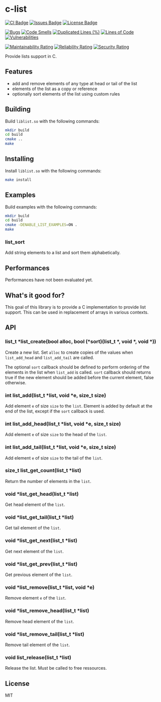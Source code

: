 # c-list

[![CI Badge](https://github.com/joelguittet/c-list/workflows/ci/badge.svg)](https://github.com/joelguittet/c-list/actions)
[![Issues Badge](https://img.shields.io/github/issues/joelguittet/c-list)](https://github.com/joelguittet/c-list/issues)
[![License Badge](https://img.shields.io/github/license/joelguittet/c-list)](https://github.com/joelguittet/c-list/blob/master/LICENSE)

[![Bugs](https://sonarcloud.io/api/project_badges/measure?project=joelguittet_c-list&metric=bugs)](https://sonarcloud.io/dashboard?id=joelguittet_c-list)
[![Code Smells](https://sonarcloud.io/api/project_badges/measure?project=joelguittet_c-list&metric=code_smells)](https://sonarcloud.io/dashboard?id=joelguittet_c-list)
[![Duplicated Lines (%)](https://sonarcloud.io/api/project_badges/measure?project=joelguittet_c-list&metric=duplicated_lines_density)](https://sonarcloud.io/dashboard?id=joelguittet_c-list)
[![Lines of Code](https://sonarcloud.io/api/project_badges/measure?project=joelguittet_c-list&metric=ncloc)](https://sonarcloud.io/dashboard?id=joelguittet_c-list)
[![Vulnerabilities](https://sonarcloud.io/api/project_badges/measure?project=joelguittet_c-list&metric=vulnerabilities)](https://sonarcloud.io/dashboard?id=joelguittet_c-list)

[![Maintainability Rating](https://sonarcloud.io/api/project_badges/measure?project=joelguittet_c-list&metric=sqale_rating)](https://sonarcloud.io/dashboard?id=joelguittet_c-list)
[![Reliability Rating](https://sonarcloud.io/api/project_badges/measure?project=joelguittet_c-list&metric=reliability_rating)](https://sonarcloud.io/dashboard?id=joelguittet_c-list)
[![Security Rating](https://sonarcloud.io/api/project_badges/measure?project=joelguittet_c-list&metric=security_rating)](https://sonarcloud.io/dashboard?id=joelguittet_c-list)

Provide lists support in C.

## Features

*   add and remove elements of any type at head or tail of the list
*   elements of the list as a copy or reference
*   optionally sort elements of the list using custom rules

## Building

Build `liblist.so` with the following commands:

``` bash
mkdir build
cd build
cmake ..
make
```

## Installing

Install `liblist.so` with the following commands:

``` bash
make install
```

## Examples

Build examples with the following commands:
``` bash
mkdir build
cd build
cmake -DENABLE_LIST_EXAMPLES=ON .
make
```

### list_sort

Add string elements to a list and sort them alphabetically.

## Performances

Performances have not been evaluated yet.

## What's it good for?

This goal of this library is to provide a C implementation to provide list support. This can be used in replacement of arrays in various contexts.

## API

### list_t *list_create(bool alloc, bool (*sort)(list_t *, void *, void *))

Create a new list. Set `alloc` to create copies of the values when `list_add_head` and `list_add_tail` are called.

The optional `sort` callback should be defined to perform ordering of the elements in the list when `list_add` is called. `sort` callback should returns true if the new element should be added before the current element, false otherwise.

### int list_add(list_t *list, void *e, size_t size)

Add element `e` of size `size` to the `list`. Element is added by default at the end of the list, except if the `sort` callback is used.

### int list_add_head(list_t *list, void *e, size_t size)

Add element `e` of size `size` to the head of the `list`.

### int list_add_tail(list_t *list, void *e, size_t size)

Add element `e` of size `size` to the tail of the `list`.

### size_t list_get_count(list_t *list)

Return the number of elements in the `list`.

### void *list_get_head(list_t *list)

Get head element of the `list`.

### void *list_get_tail(list_t *list)

Get tail element of the `list`.

### void *list_get_next(list_t *list)

Get next element of the `list`.

### void *list_get_prev(list_t *list)

Get previous element of the `list`.

### void *list_remove(list_t *list, void *e)

Remove element `e` of the `list`.

### void *list_remove_head(list_t *list)

Remove head element of the `list`.

### void *list_remove_tail(list_t *list)

Remove tail element of the `list`.

### void list_release(list_t *list)

Release the list. Must be called to free ressources.

## License

MIT
